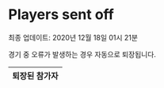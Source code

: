 # Players sent off
최종 업데이트: 2020년 12월 18일 01시 21분


경기 중 오류가 발생하는 경우 자동으로 퇴장됩니다.


| 퇴장된 참가자 |
|:---:|